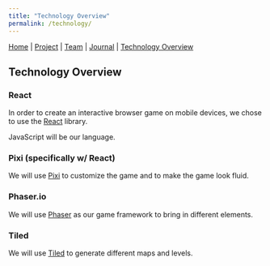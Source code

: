 ```yaml
---
title: "Technology Overview"
permalink: /technology/
---
```


[Home](/ChildSafetyGame/) | [Project](/ChildSafetyGame/project) | [Team](/ChildSafetyGame/team) | [Journal](/ChildSafetyGame/journal) | [Technology Overview](/ChildSafetyGame/technology) 

## Technology Overview

### React

In order to create an interactive browser game on mobile devices, we chose to use the [React](https://reactjs.org/) library.

JavaScript will be our language.

### Pixi (specifically w/ React)

We will use [Pixi](https://www.pixijs.com/) to customize the game and to make the game look fluid.

### Phaser.io

We will use [Phaser](http://phaser.io/) as our game framework to bring in different elements.

### Tiled

We will use [Tiled](https://www.mapeditor.org/) to generate different maps and levels.
